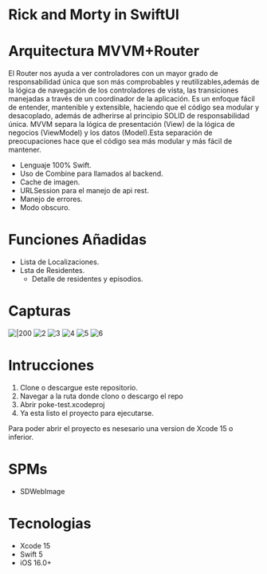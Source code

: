 # Rick and Morty in SwiftUI

# Arquitectura MVVM+Router
El Router nos ayuda a ver controladores con un mayor grado de responsabilidad única que son más comprobables y reutilizables,además de la lógica de navegación de los controladores de vista, las transiciones manejadas a través de un coordinador de la aplicación.
Es un enfoque fácil de entender, mantenible y extensible, haciendo que el código sea modular y desacoplado, además de adherirse al principio SOLID de responsabilidad única.
MVVM separa la lógica de presentación (View) de la lógica de negocios (ViewModel) y los datos (Model).Esta separación de preocupaciones hace que el código sea más modular y más fácil de mantener. 

* Lenguaje 100% Swift.
* Uso de Combine para llamados al backend.
* Cache de imagen.
* URLSession para el manejo de api rest.
* Manejo de errores.
* Modo obscuro.

# Funciones Añadidas
- Lista de Localizaciones.
- Lsta de Residentes.
  - Detalle de residentes y episodios.
 
# Capturas

![|200](https://github.com/samanthaCBorge/rick_and_morty_swiftui/assets/84641339/8e2e64b3-d5ad-465e-bafc-7c06330fdf63) ![2](https://github.com/samanthaCBorge/rick_and_morty_swiftui/assets/84641339/a1b07679-5fb8-4b16-b9d2-973104ce107a)
![3](https://github.com/samanthaCBorge/rick_and_morty_swiftui/assets/84641339/9e0aaca1-8223-44d6-8224-3afd7940ec36) ![4](https://github.com/samanthaCBorge/rick_and_morty_swiftui/assets/84641339/7907565b-dc6d-43be-94fd-794da01a74f3)
![5](https://github.com/samanthaCBorge/rick_and_morty_swiftui/assets/84641339/410943ff-4dac-4455-9ad4-032b0f74f772) ![6](https://github.com/samanthaCBorge/rick_and_morty_swiftui/assets/84641339/1c5dc4ff-0707-44e2-a6d1-3911e90a8169)

# Intrucciones
1. Clone o descargue este repositorio.
2. Navegar a la ruta donde clono o descargo el repo
3. Abrir poke-test.xcodeproj
5. Ya esta listo el proyecto para ejecutarse.

Para poder abrir el proyecto es nesesario una version de Xcode 15 o inferior.

# SPMs
* SDWebImage

# Tecnologias
* Xcode 15
* Swift 5
* iOS 16.0+
